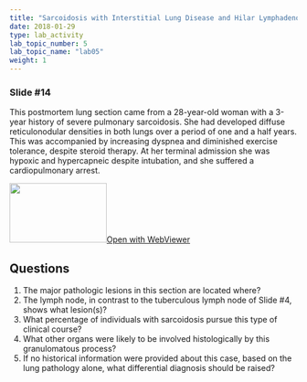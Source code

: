 ```yaml
---
title: "Sarcoidosis with Interstitial Lung Disease and Hilar Lymphadenopathy"
date: 2018-01-29
type: lab_activity
lab_topic_number: 5
lab_topic_name: "lab05"
weight: 1
---
```

<div class="entrybody">
<h3>Slide #14</h3>

<p>This postmortem lung section came from a 28-year-old woman with a 3-year history of severe pulmonary sarcoidosis. She had developed diffuse reticulonodular densities in both lungs over a period of one and a half years. This was accompanied by increasing dyspnea and diminished exercise tolerance, despite steroid therapy. At her terminal admission she was hypoxic and hypercapneic despite intubation, and she suffered a cardiopulmonary arrest.<br clear="all"></p>

<div class="thumbnail"><a href="https://pathologylab.ctl.columbia.edu/slides/slideLung_Path_01/" target="_blank"><img alt="" src="/assets/images/slide_lungpath01.jpg" width="170" height="104" class="mt-image-left"></a><a href="https://pathologylab.ctl.columbia.edu/slides/slideLung_Path_01/" target="_blank">Open with WebViewer</a></div>

<h2>Questions</h2>


<ol>
<li>The major pathologic lesions in this section are located where?</li>
<li>The lymph node, in contrast to the tuberculous lymph node of Slide #4, shows what lesion(s)?</li>
<li>What percentage of individuals with sarcoidosis pursue this type of clinical course?</li>
<li>What other organs were likely to be involved histologically by this granulomatous process?</li>
<li>If no historical information were provided about this case, based on the lung pathology alone, what differential diagnosis should be raised?</li>
</ol>


						
</div>
